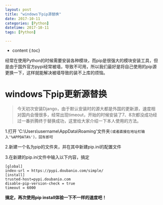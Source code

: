 ```yaml
---
layout: post
title: "windows下pip源替换"
date: 2017-10-11
categories: [Python]
datetime: 2017-10-11
tags: [Python]

---
```


* content
{:toc}

经常在使用Python的时候需要安装各种模块，而pip是很强大的模块安装工具，但是由于国外官方pypi经常被墙，导致不可用，所以我们最好是将自己使用的pip源更换一下，这样就能解决被墙导致的装不上库的烦恼。

<!-- more -->

windows下pip更新源替换
=

> 今天初次安装Django，由于默认安装时的源大都是外国的更新源，速度相对国内会慢很多，经常出现timeout，开始的时候安装了7、8次都没成功经过一番折腾终于替换成功，这里给大家介绍一下本人使用的方法。


1.打开 'C:\Users\username\AppData\Roaming'文件夹`(或者直接在地址栏输入'%APPDATA%')，回车即可`

2.新建一个名为pip的文件夹，并在其中新建pip.ini的配置文件

3.在新建的pip.ini文件中输入以下内容，搞定
```
[global]  
index-url = https://pypi.doubanio.com/simple/  
[install]  
trusted-host=pypi.doubanio.com  
disable-pip-version-check = true  
timeout = 6000  

```

**搞定，再次使用pip install体验一下不一样的速度吧！**
